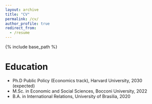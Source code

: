 ```yaml
---
layout: archive
title: "CV"
permalink: /cv/
author_profile: true
redirect_from:
  - /resume
---
```


{% include base_path %}

Education
======
* Ph.D Public Policy (Economics track), Harvard University, 2030 (expected)
* M.Sc. in Economic and Social Sciences, Bocconi University, 2022
* B.A. in International Relations, University of Brasilia, 2020


